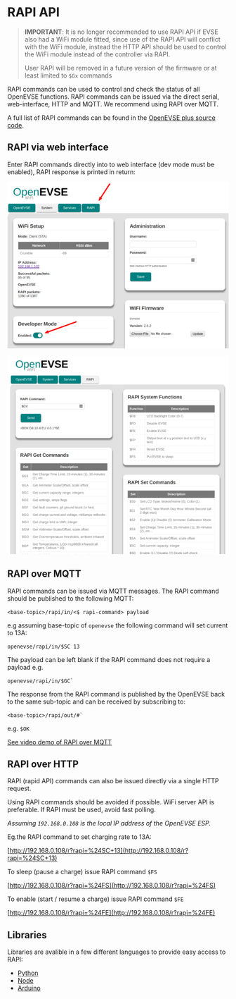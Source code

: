 # RAPI API

> **IMPORTANT**: It is no longer recommended to use RAPI API if EVSE also had a WiFi module fitted, since use of the RAPI API will conflict with the WiFi module, instead the HTTP API should be used to control the WiFi module instead of the controller via RAPI. 
>
> User RAPI will be removed in a future version of the firmware or at least limited to `$Gx` commands

RAPI commands can be used to control and check the status of all OpenEVSE functions. RAPI commands can be issued via the direct serial, web-interface, HTTP and MQTT. We recommend using RAPI over MQTT.

A full list of RAPI commands can be found in the [OpenEVSE plus source code](https://github.com/OpenEVSE/open_evse/blob/stable/firmware/open_evse/src/rapi_proc.h).

## RAPI via web interface

Enter RAPI commands directly into to web interface (dev mode must be enabled), RAPI response is printed in return:

![enable-rapi](enable-rapi.png)

![rapi-web](rapi-web.png)

## RAPI over MQTT

RAPI commands can be issued via MQTT messages. The RAPI command should be published to the following MQTT:

```text
<base-topic>/rapi/in/<$ rapi-command> payload
```

e.g assuming base-topic of `openevse` the following command will set current to 13A:

```text
openevse/rapi/in/$SC 13
```

The payload can be left blank if the RAPI command does not require a payload e.g.

```text
openevse/rapi/in/$GC`
```

The response from the RAPI command is published by the OpenEVSE back to the same sub-topic and can be received by subscribing to:

```text
<base-topic>/rapi/out/#`
```
e.g. `$OK`

[See video demo of RAPI over MQTT](https://www.youtube.com/watch?v=tjCmPpNl-sA&t=101s)

## RAPI over HTTP

RAPI (rapid API) commands can also be issued directly via a single HTTP request. 

Using RAPI commands should be avoided if possible. WiFi server API is preferable. If RAPI must be used, avoid fast polling. 

*Assuming `192.168.0.108` is the local IP address of the OpenEVSE ESP.*

Eg.the RAPI command to set charging rate to 13A:

[http://192.168.0.108/r?rapi=%24SC+13](http://192.168.0.108/r?rapi=%24SC+13)

To sleep (pause a charge) issue RAPI command `$FS`

[http://192.168.0.108/r?rapi=%24FS](http://192.168.0.108/r?rapi=%24FS)

To enable (start / resume a charge) issue RAPI command `$FE`

[http://192.168.0.108/r?rapi=%24FE](http://192.168.0.108/r?rapi=%24FE)

## Libraries

Libraries are avalible in a few different languages to provide easy access to RAPI:

- [Python](https://github.com/tiramiseb/python-openevse)
- [Node](https://github.com/OpenEVSE/node-openevse)
- [Arduino](https://github.com/jeremypoulter/OpenEVSE_Lib)
